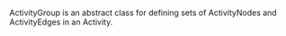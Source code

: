 ActivityGroup is an abstract class for defining sets of ActivityNodes and ActivityEdges in an Activity.